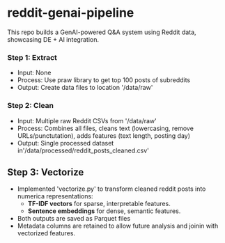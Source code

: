 # reddit-genai-pipeline
This repo builds a GenAI-powered Q&A system using Reddit data, showcasing DE + AI integration.

### Step 1: Extract
- Input: None
- Process: Use praw library to get top 100 posts of subreddits
- Output: Create data files to location '/data/raw'

### Step 2: Clean
- Input: Multiple raw Reddit CSVs from '/data/raw'
- Process: Combines all files, cleans text (lowercasing, remove URLs/punctutation), adds features (text length, posting day)
- Output: Single processed dataset in'/data/processed/reddit_posts_cleaned.csv'

## Step 3: Vectorize
- Implemented 'vectorize.py' to transform cleaned reddit posts into numerica representations:
    - **TF-IDF vectors** for sparse, interpretable features.
    - **Sentence embeddings** for dense, semantic features.
- Both outputs are saved as Parquet files
- Metadata columns are retained to allow future analysis and joinin with vectorized features.

